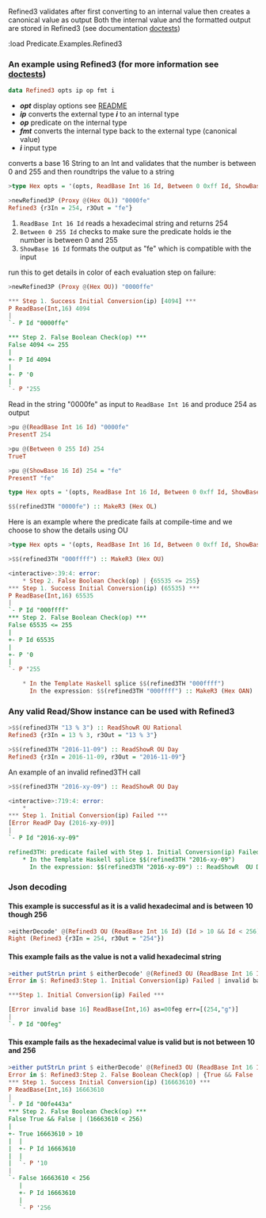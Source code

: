Refined3 validates after first converting to an internal value then creates a canonical value as output
Both the internal value and the formatted output are stored in Refined3
(see documentation [doctests](src/Predicate/Refined3.hs))

:load Predicate.Examples.Refined3

### An example using Refined3 (for more information see [doctests](src/Predicate/Examples/Refined3.hs))

```haskell
data Refined3 opts ip op fmt i
```
* **_opt_** display options see [README](README.md)
* **_ip_** converts the external type **_i_** to an internal type
* **_op_** predicate on the internal type
* **_fmt_** converts the internal type back to the external type (canonical value)
* **_i_** input type

converts a base 16 String to an Int and validates that the number is between 0 and 255
and then roundtrips the value to a string

```haskell
>type Hex opts = '(opts, ReadBase Int 16 Id, Between 0 0xff Id, ShowBase 16 Id, String)

>newRefined3P (Proxy @(Hex OL)) "0000fe"
Refined3 {r3In = 254, r3Out = "fe"}
```
1. `ReadBase Int 16 Id`
    reads a hexadecimal string and returns 254
2. `Between 0 255 Id`
    checks to make sure the predicate holds ie the number is between 0 and 255
3. `ShowBase 16 Id`
    formats the output as "fe" which is compatible with the input

run this to get details in color of each evaluation step on failure:
```haskell
>newRefined3P (Proxy @(Hex OU)) "0000ffe"

*** Step 1. Success Initial Conversion(ip) [4094] ***
P ReadBase(Int,16) 4094
|
`- P Id "0000ffe"

*** Step 2. False Boolean Check(op) ***
False 4094 <= 255
|
+- P Id 4094
|
+- P '0
|
`- P '255
```

Read in the string "0000fe" as input to `ReadBase Int 16` and produce 254 as output
```haskell
>pu @(ReadBase Int 16 Id) "0000fe"
PresentT 254

>pu @(Between 0 255 Id) 254
TrueT

>pu @(ShowBase 16 Id) 254 = "fe"
PresentT "fe"
```


```haskell
type Hex opts = '(opts, ReadBase Int 16 Id, Between 0 0xff Id, ShowBase 16 Id, String)

$$(refined3TH "0000fe") :: MakeR3 (Hex OL)
```

Here is an example where the predicate fails at compile-time and we choose to show the details using OU
```haskell
>type Hex opts = '(opts, ReadBase Int 16 Id, Between 0 0xff Id, ShowBase 16 Id, String)

>$$(refined3TH "000ffff") :: MakeR3 (Hex OU)

<interactive>:39:4: error:
    * Step 2. False Boolean Check(op) | {65535 <= 255}
*** Step 1. Success Initial Conversion(ip) (65535) ***
P ReadBase(Int,16) 65535
|
`- P Id "000ffff"
*** Step 2. False Boolean Check(op) ***
False 65535 <= 255
|
+- P Id 65535
|
+- P '0
|
`- P '255

    * In the Template Haskell splice $$(refined3TH "000ffff")
      In the expression: $$(refined3TH "000ffff") :: MakeR3 (Hex OAN)
```

### Any valid Read/Show instance can be used with Refined3
```haskell
>$$(refined3TH "13 % 3") :: ReadShowR OU Rational
Refined3 {r3In = 13 % 3, r3Out = "13 % 3"}

>$$(refined3TH "2016-11-09") :: ReadShowR OU Day
Refined3 {r3In = 2016-11-09, r3Out = "2016-11-09"}
```

An example of an invalid refined3TH call
```haskell
>$$(refined3TH "2016-xy-09") :: ReadShowR OU Day

<interactive>:719:4: error:
    *
*** Step 1. Initial Conversion(ip) Failed ***
[Error ReadP Day (2016-xy-09)]
|
`- P Id "2016-xy-09"

refined3TH: predicate failed with Step 1. Initial Conversion(ip) Failed | ReadP Day (2016-xy-09)
    * In the Template Haskell splice $$(refined3TH "2016-xy-09")
      In the expression: $$(refined3TH "2016-xy-09") :: ReadShowR  OU Day
```

### Json decoding

#### This example is successful as it is a valid hexadecimal and is between 10 though 256
```haskell
>eitherDecode' @(Refined3 OU (ReadBase Int 16 Id) (Id > 10 && Id < 256) (ShowP Id) String) "\"00fe\""
Right (Refined3 {r3In = 254, r3Out = "254"})
```

#### This example fails as the value is not a valid hexadecimal string
```haskell
>either putStrLn print $ eitherDecode' @(Refined3 OU (ReadBase Int 16 Id) 'True (ShowP Id) String) "\"00feg\""
Error in $: Refined3:Step 1. Initial Conversion(ip) Failed | invalid base 16

***Step 1. Initial Conversion(ip) Failed ***

[Error invalid base 16] ReadBase(Int,16) as=00feg err=[(254,"g")]
|
`- P Id "00feg"
```

#### This example fails as the hexadecimal value is valid but is not between 10 and 256

```haskell
>either putStrLn print $ eitherDecode' @(Refined3 OU (ReadBase Int 16 Id) (Id > 10 && Id < 256) (ShowP Id) String) "\"00fe443a\""
Error in $: Refined3:Step 2. False Boolean Check(op) | {True && False | (16663610 < 256)}
*** Step 1. Success Initial Conversion(ip) (16663610) ***
P ReadBase(Int,16) 16663610
|
`- P Id "00fe443a"
*** Step 2. False Boolean Check(op) ***
False True && False | (16663610 < 256)
|
+- True 16663610 > 10
|  |
|  +- P Id 16663610
|  |
|  `- P '10
|
`- False 16663610 < 256
   |
   +- P Id 16663610
   |
   `- P '256
```

